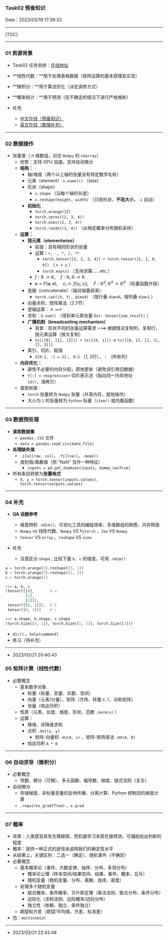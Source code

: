 ### Task02 预备知识

Date：2023/03/19 17:39:33

------



[TOC]



------





### 01 资源背景

* Task02 任务安排：[在线地址](https://learning.datawhale.club/p/t_pc/course_pc_detail/image_text/i_6407161ce4b030cacb20bdf0)

* **线性代数：**用于处理表格数据（矩阵运算的基本原理及实现）
* **微积分：**用于算法优化（决定调参方式）
* **概率统计：**用于预测（在不确定的情况下进行严格推断）
* 补充
  * [中文在线（预备知识）](https://zh-v2.d2l.ai/chapter_preliminaries/linear-algebra.html) 
  * [英文在线（数理补充）](https://d2l.ai/chapter_appendix-mathematics-for-deep-learning/index.html) 



------



### 02 数据操作

* 张量类（ $n$ 维数组，对应 `Numpy` 的 `ndarray`）
  * 优势：支持 GPU 加速，支持自动微分
  * **结构：**
    * 轴/维度（两个以上轴的张量没有特定数学名称）
    * 元素（element） `x.numel()` （size）
    * 形状（shape）
      * `x.shape` （沿每个轴的长度）
      * `x.reshape(height, width)` （只改形状，**不改大小**，`-1` 自动）
    * **初始化**
      * `torch.arange(12)` 
      * `torch.zeros((2, 3, 4))` 
      * `torch.ones((2, 3, 4))` 
      * `torch.randn((3, 4))` （从特定概率分布随机采样）
  * **运算：**
    * **按元素（elementwise）**
      * 前提：具有相同形状的张量
      * 运算：`+, -, *, /, **` 
        * `torch.tensor([1, 2, 3, 4]) + torch.tensor([1, 1, 0, 0])` （ `x + y` ）
        * `torch.exp(x)` （支持求幂……etc.）
      * $f:\mathbb{R} \to \mathbb{R}, \quad f:\mathbb{R},\mathbb{R} \to \mathbb{R}$ 
      * $\mathbf{c} = F(\mathbf{u}, \mathbf{v}), \quad c_i \leftarrow f(u_i, v_i), \quad F:\mathbb{R}^d, \mathbb{R}^d \to \mathbb{R}^d$ （标量函数升级）
    * 连接（concatenate）（端对端叠起来）
      * `torch.cat((X, Y), dim=0)` （按行叠 `dim=0`，按列叠 `dim=1` ）
    * 向量点积、矩阵乘法（2.3节）
    * 逻辑运算： `X ==Y` 
    * 求和：`X.sum()` （得到单元素张量 `Out: tenser(sum_result)` ）
    * **广播机制（broadcasting mechanism）**
      * 背景：形状不同的张量运算需求 ===> 根据情况复制列、复制行，按元素运算（按大复制）
      * `ts([[0], [1], [2]]) + ts([[0, 1]])` $\longrightarrow$ `ts([[0, 1], [1, 2], [2, 3]])` 
    * 索引、切片、赋值
      * `X[0:2, :] = 12` ， `0:2` （1, 2行）， `:` （所有列）
  * **内存优化：**
    * 避免不必要的内存分配，原地更新（避免误引用旧数据）
    * `Y[:] = <expression>` 切片表示法（指向同一内存地址 `id()`，浅拷贝）
  * 类型转换：
    * `torch` 张量转为 `Numpy` 张量（共享内存，就地操作）
    * 大小为 `1` 的张量转为 `Python` 标量（`item()` 或内置函数）



------



### 03 数据预处理

* **读取数据集**
  *  `pandas` , `CSV` 文件
  *  `data = pandas.read_csv(data_file)` 
* **处理缺失值**
  *  `.iloc[row, col]`，`.fillna()`，`.mean()` 
  * 类别值/离散值（把 “NaN” 当作一种特征）
    *  `inputs = pd.get_dummies(inputs, dummy_na=True)` 
* 所有条目转换为**张量格式**
  *  `X, y = torch.tensor(inputs.values), torch.tensor(outputs.values)` 



------



### 04 补充

* **QA 话题参考**
  * 维度辨析 `.ndim()`、可视化工具的编程效率、多维数组的熟悉、内存释放
  * `Numpy` vs 线性代数、`Numpy` VS `Pytorch` 、`Jax` VS `Numpy` 
  * `tensor` VS `array` 、`reshape` VS `view` 

* 补充
  * 注意区分 `shape` , 比较下面 `b, c` 的维度，可用 `.ndim()` 

```python
a = torch.arange(3).reshape((3, 1))
b = torch.arange(2).reshape((1, 2))
c = torch.arange(2)
```

```python
>>> a, b, c
(tensor([[0],		# a
         [1],
         [2]]),
 tensor([[0, 1]]),  # b
 tensor([0, 1]))	# c

>>> a.shape, b.shape, c.shape
(torch.Size([3, 1]), torch.Size([1, 2]), torch.Size([2]))
```

*  `dir()` 、`help(command)`
* 练习（待补充）



------

* 2023/03/21 20:40:43



### 05 矩阵计算（线性代数）

* 必要概念
  * 基本数学对象
    * 标量（标量、变量、实数、空间）
    * 向量（元素/分量）、矩阵（方阵、转置 `X.T`、对称矩阵）
    * 张量（哈达玛积）
  * 性质（元素、长度、维度、形状、范数 `.norm(u)` ）
  * 运算：
    * 降维、非降维求和
    * 点积 `.dot(x, y)` 
      * 矩阵-向量积 `.mv(A, x)` 、矩阵-矩阵乘法 `.mm(A, B)` 
    * 哈达玛积 `A * B` 



------



### 06 自动求导（微积分）

* 必要概念
  * 导数、微分（可微）、多元函数、偏导数、梯度、链式法则（复合）
* 自动微分
  * 存储梯度、非标量变量的反响传播、分离计算、Python 控制流的梯度计算
  * `.requires_grad(True)` 、`x.grad` 



------



### 07 概率

* 背景：人类感官具有生理极限，而机器学习本质在做预测，可辅助给出判断的程度
* 概率：提供一种正式的途径来说明我们的确定性水平
* 从结果上，关键区别：二选一（确定）、随机事件（不确定）
* 必要概念
  * 基本概率论（事件、大数定律、抽样、分布、多项分布）
    * 概率论公理（样本空间/结果空间、结果、事件、概率、互斥）
    * 随机变量（随机变量、分布、离散、连续、密度）
  * 处理多个随机变量
    * 联合概率、条件概率、贝叶斯定理（乘法法则、联合分布、条件分布）
    * 边际化（求和法则、边际概率/边际分布）
    * 独立性（依赖、独立、条件独立）
  * 期望和方差（期望/平均值、方差、标准差）
* 包：`multinomial` 



------

* 2023/03/21 22:42:48 





















